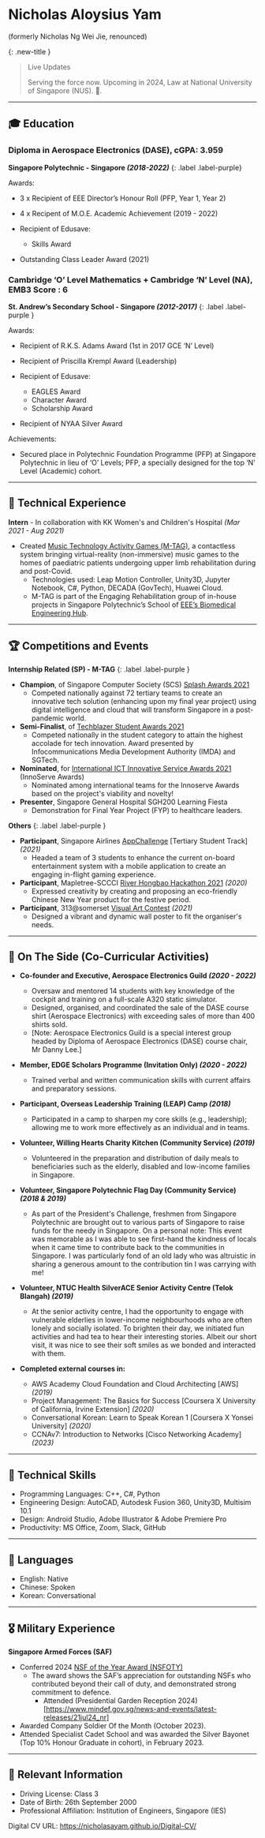 # Nicholas Aloysius Yam
(formerly Nicholas Ng Wei Jie, renounced)


{: .new-title }
> Live Updates
> 
> Serving the force now. Upcoming in 2024, Law at National University of Singapore (NUS). 🚀.

***

## 🎓 Education

### Diploma in Aerospace Electronics (DASE), cGPA: 3.959
**Singapore Polytechnic - Singapore *(2018-2022)***
{: .label .label-purple}

Awards:
 - 3 x Recipient of EEE Director’s Honour Roll (PFP, Year 1, Year 2)
 - 4 x Recipent of M.O.E. Academic Achievement (2019 - 2022)
  - Recipient of Edusave:
	 - Skills Award
	 
 - Outstanding Class Leader Award (2021)


### Cambridge ‘O’ Level Mathematics + Cambridge ‘N’ Level (NA), EMB3 Score : 6
**St. Andrew’s Secondary School - Singapore *(2012-2017)***
{: .label .label-purple }

Awards:
 - Recipient of R.K.S. Adams Award (1st in 2017 GCE ‘N’ Level)
 - Recipient of Priscilla Krempl Award (Leadership)
 - Recipient of Edusave:
	 - EAGLES Award
	 - Character Award
	 - Scholarship Award

 - Recipient of NYAA Silver Award

Achievements: 
 - Secured place in Polytechnic Foundation Programme (PFP) at Singapore Polytechnic in lieu of ‘O’ Levels; PFP, a specially designed for the top ‘N’ Level (Academic) cohort.

***

## 👔 Technical Experience
**Intern** - In collaboration with KK Women's and Children's Hospital *(Mar 2021 - Aug 2021)* 
 - Created [Music Technology Activity Games (M-TAG)](https://www.youtube.com/watch?v=FUSgxuEN5TY&list=PLBGc4tfKrl_aqrWXd7liNJw3v8iISVYh1), a contactless system bringing virtual-reality (non-immersive) music games to the homes of paediatric patients undergoing upper limb rehabilitation during and post-Covid.
	 - Technologies used: Leap Motion Controller, Unity3D, Jupyter Notebook, C#, Python, DECADA (GovTech), Huawei Cloud.
     - M-TAG is part of the Engaging Rehabilitation group of in-house projects in Singapore Polytechnic’s School of [EEE’s Biomedical Engineering Hub](https://www.sp.edu.sg/engineering-cluster/eee/news/eee/eee-students-emerged-as-champions-in-scs-splash-awards-2021).

***

## 🏆 Competitions and Events
**Internship Related (SP) - M-TAG**
{: .label .label-purple }

- **Champion**, of Singapore Computer Society (SCS) [Splash Awards 2021](https://www.scs.org.sg/awards/splash/2021/announcements)
  - Competed nationally against 72 tertiary teams to create an innovative tech solution (enhancing upon my final year project) using digital intelligence and cloud that will transform Singapore in a post-pandemic world.
 - **Semi-Finalist**, of [Techblazer Student Awards 2021](https://techblazerawards.sg/Awards)
   - Competed nationally in the student category to attain the highest accolade for tech innovation. Award presented by Infocommunications Media Development Authority (IMDA) and SGTech.
 - **Nominated**, for [International ICT Innovative Service Awards 2021](https://innoserve.tca.org.tw/en/about_contest.aspx) (InnoServe Awards)
   - Nominated among international teams for the Innoserve Awards based on the project's viability and novelty!
 - **Presenter**, Singapore General Hospital SGH200 Learning Fiesta
   - Demonstration for Final Year Project (FYP) to healthcare leaders.

**Others**
{: .label .label-purple }

- **Participant**, Singapore Airlines [AppChallenge](https://appchallenge.singaporeair.com/en/challenges/students-2021) [Tertiary Student Track] *(2021)*
  - Headed a team of 3 students to enhance the current on-board entertainment system with a mobile application to create an engaging in-flight gaming experience.
- **Participant**, Mapletree-SCCCI [River Hongbao Hackathon 2021](https://www.facebook.com/riverhongbaosg/videos/rhbhacks-2021-is-back/358824385315976/) *(2020)*
  - Expressed creativity by creating and proposing an eco-friendly Chinese New Year product for the festive period.
- **Participant**, 313@somerset [Visual Art Contest](https://www.313somerset.com.sg/-/media/retail/asia/313-somerset/files/20210803_somersetlive_contest_form_6-august.pdf?la=en&hash=0BD11D3CFE4871393D6221C9855ADE1297FD1E6A) *(2021)*
  - Designed a vibrant and dynamic wall poster to fit the organiser's needs.

***

## 📌 On The Side (Co-Curricular Activities)
- **Co-founder and Executive, Aerospace Electronics Guild *(2020 - 2022)***
	-	Oversaw and mentored 14 students with key knowledge of the cockpit and training on a full-scale A320 static simulator.
	-	Designed, organised, and coordinated the sale of the DASE course shirt (Aerospace Electronics) with exceeding sales of more than 400 shirts sold.
	- [Note: Aerospace Electronics Guild is a special interest group headed by Diploma of Aerospace Electronics (DASE) course chair, Mr Danny Lee.]

- **Member, EDGE Scholars Programme (Invitation Only) *(2020 - 2022)***
	- Trained verbal and written communication skills with current affairs and preparatory sessions.
- **Participant, Overseas Leadership Training (LEAP) Camp *(2018)***
  - Participated in a camp to sharpen my core skills (e.g., leadership); allowing me to work more effectively as an individual and in teams.

- **Volunteer, Willing Hearts Charity Kitchen (Community Service) *(2019)***
  - Volunteered in the preparation and distribution of daily meals to beneficiaries such as the elderly, disabled and low-income families in Singapore.

- **Volunteer, Singapore Polytechnic Flag Day (Community Service) *(2018 & 2019)***
  - As part of the President's Challenge, freshmen from Singapore Polytechnic are brought out to various parts of Singapore to raise funds for the needy in Singapore. On a personal note: This event was memorable as I was able to see first-hand the kindness of locals when it came time to contribute back to the communities in Singapore. I was particularly fond of an old lady who was altruistic in sharing a generous amount to the contribution tin I was carrying with me!

- **Volunteer, NTUC Health SilverACE Senior Activity Centre (Telok Blangah) *(2019)***
  - At the senior activity centre, I had the opportunity to engage with vulnerable elderlies in lower-income neighbourhoods who are often lonely and socially isolated. To brighten their day, we initiated fun activities and had tea to hear their interesting stories. Albeit our short visit, it was nice to see their soft smiles as we bonded and interacted with them.


-  **Completed external courses in:** 
	 - AWS Academy Cloud Foundation and Cloud Architecting [AWS] *(2019)*
	 - Project Management: The Basics for Success [Coursera X University of California, Irvine Extension] *(2020)*
	 - Conversational Korean: Learn to Speak Korean 1 [Coursera X Yonsei University] *(2020)*
	 - CCNAv7: Introduction to Networks [Cisco Networking Academy] *(2023)*
    
 

***

## 💼 Technical Skills
- Programming Languages: C++, C#, Python
- Engineering Design: AutoCAD, Autodesk Fusion 360, Unity3D, Multisim 10.1
- Design: Android Studio, Adobe Illustrator & Adobe Premiere Pro
- Productivity: MS Office, Zoom,  Slack, GitHub

***

## 💬 Languages
- English: Native
- Chinese: Spoken
- Korean: Conversational

***

## 🎖️ Military Experience
**Singapore Armed Forces (SAF)**

  - Conferred 2024 [NSF of the Year Award (NSFOTY)](https://www.ns.gov.sg/web/profiles/nsf/recognition-of-full-time-ns-contributions#recognition-awards-for-nsfs)
	 - The award shows the SAF’s appreciation for outstanding NSFs who contributed beyond their call of duty, and demonstrated strong commitment to defence.
         - Attended (Presidential Garden Reception 2024)[https://www.mindef.gov.sg/news-and-events/latest-releases/21jul24_nr]
  - Awarded Company Soldier Of the Month (October 2023).
  - Attended Specialist Cadet School and was awarded the Silver Bayonet (Top 10% Honour Graduate in cohort), in February 2023.


***

## 📂 Relevant Information

 - Driving License: Class 3
 - Date of Birth: 26th September 2000
 - Professional Affiliation: Institution of Engineers, Singapore (IES)


Digital CV URL: https://nicholasayam.github.io/Digital-CV/


